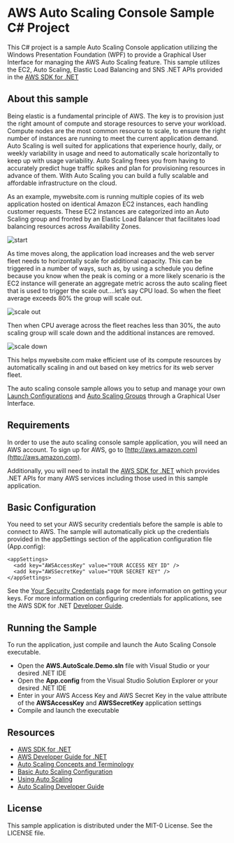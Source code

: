 # AWS Auto Scaling Console Sample C# Project

This C# project is a sample Auto Scaling Console application utilizing the Windows Presentation Foundation (WPF) to provide a Graphical User Interface for managing the AWS Auto Scaling feature. This sample utilizes the EC2, Auto Scaling, Elastic Load Balancing and SNS .NET APIs provided in the [AWS SDK for .NET](http://aws.amazon.com/sdkfornet/ "AWS SDK for .NET")

## About this sample
Being elastic is a fundamental principle of AWS. The key is to provision just the right amount of compute and storage resources to serve your workload. Compute nodes are the most common resource to scale, to ensure the right number of instances are running to meet the current application demand. Auto Scaling is well suited for applications that experience hourly, daily, or weekly variability in usage and need to automatically scale horizontally to keep up with usage variability. Auto Scaling frees you from having to accurately predict huge traffic spikes and plan for provisioning resources in advance of them. With Auto Scaling you can build a fully scalable and affordable infrastructure on the cloud.

As an example, mywebsite.com is running multiple copies of its web application hosted on identical Amazon EC2 instances, each handling customer requests. These EC2 instances are categorized into an Auto Scaling group and fronted by an Elastic Load Balancer that facilitates load balancing resources across Availability Zones.

![start](https://raw.github.com/awslabs/aws-auto-scaling-console-sample/master/images/start.png)

As time moves along, the application load increases and the web server fleet needs to horizontally scale for additional capacity. This can be triggered in a number of ways, such as, by using a schedule you define because you know when the peak is coming or a more likely scenario is the EC2 instance will generate an aggregate metric across the auto scaling fleet that is used to trigger the scale out....let’s say CPU load. So when the fleet average exceeds 80% the group will scale out.

![scale out](https://raw.github.com/awslabs/aws-auto-scaling-console-sample/master/images/scaleout.png)

Then when CPU average across the fleet reaches less than 30%, the auto scaling group will scale down and the additional instances are removed. 

![scale down](https://raw.github.com/awslabs/aws-auto-scaling-console-sample/master/images/scalein.png)

This helps mywebsite.com make efficient use of its compute resources by automatically scaling in and out based on key metrics for its web server fleet.

The auto scaling console sample allows you to setup and manage your own [Launch Configurations](http://docs.aws.amazon.com/AutoScaling/latest/DeveloperGuide/AS_Concepts.html#LaunchConfiguration "Launch Configurations") and [Auto Scaling Groups](http://docs.aws.amazon.com/AutoScaling/latest/DeveloperGuide/AS_Concepts.html#AutoScalingGroup "Auto Scaling Groups") through a Graphical User Interface.

## Requirements
In order to use the auto scaling console sample application, you will need an AWS account. To sign up for AWS, go to [http://aws.amazon.com](http://aws.amazon.com).

Additionally, you will need to install the [AWS SDK for .NET](http://aws.amazon.com/sdkfornet/ "AWS SDK for .NET") which provides .NET APIs for many AWS services including those used in this sample application.

## Basic Configuration
You need to set your AWS security credentials before the sample is able to connect to AWS. The sample will automatically pick up the credentials provided in the  appSettings section of the application configuration file (App.config):

	<appSettings>
	  <add key="AWSAccessKey" value="YOUR ACCESS KEY ID" />
	  <add key="AWSSecretKey" value="YOUR SECRET KEY" />
	</appSettings>

See the [Your Security Credentials](https://console.aws.amazon.com/iam/home?#security_credential "Your Security Credentials") page for more information on getting your keys. For more information on configuring credentials for applications, see the AWS SDK for .NET [Developer Guide](http://docs.aws.amazon.com/AWSSdkDocsNET/latest/DeveloperGuide/net-dg-config-creds.html).

## Running the Sample
To run the application, just compile and launch the Auto Scaling Console executable.

- Open the **AWS.AutoScale.Demo.sln** file with Visual Studio or your desired .NET IDE
- Open the **App.config** from the Visual Studio Solution Explorer or your desired .NET IDE
- Enter in your AWS Access Key and AWS Secret Key in the value attribute of the **AWSAccessKey** and **AWSSecretKey** application settings
- Compile and launch the executable

## Resources
- [AWS SDK for .NET](http://aws.amazon.com/sdkfornet/ "AWS SDK for .NET")
- [AWS Developer Guide for .NET](http://docs.aws.amazon.com/AWSSdkDocsNET/latest/DeveloperGuide/welcome.html "AWS Developer Guide for .NET")
- [Auto Scaling Concepts and Terminology](http://docs.aws.amazon.com/AutoScaling/latest/DeveloperGuide/AS_Concepts.html#AutoScalingGroup "Auto Scaling Concepts and Terminology")
- [Basic Auto Scaling Configuration](http://docs.aws.amazon.com/AutoScaling/latest/DeveloperGuide/US_BasicSetup.html "Basic Auto Scaling Configuration")
- [Using Auto Scaling](http://docs.aws.amazon.com/AutoScaling/latest/DeveloperGuide/ProgrammingGuide.html "Using Auto Scaling")
- [Auto Scaling Developer Guide](http://docs.aws.amazon.com/AutoScaling/latest/DeveloperGuide/Welcome.html "Auto Scaling Developer Guide")

## License

This sample application is distributed under the MIT-0 License. See the LICENSE file.

